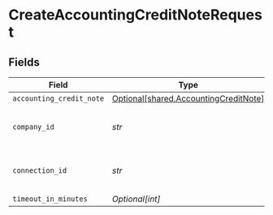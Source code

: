 # CreateAccountingCreditNoteRequest


## Fields

| Field                                                                                | Type                                                                                 | Required                                                                             | Description                                                                          | Example                                                                              |
| ------------------------------------------------------------------------------------ | ------------------------------------------------------------------------------------ | ------------------------------------------------------------------------------------ | ------------------------------------------------------------------------------------ | ------------------------------------------------------------------------------------ |
| `accounting_credit_note`                                                             | [Optional[shared.AccountingCreditNote]](../../models/shared/accountingcreditnote.md) | :heavy_minus_sign:                                                                   | N/A                                                                                  |                                                                                      |
| `company_id`                                                                         | *str*                                                                                | :heavy_check_mark:                                                                   | N/A                                                                                  | 8a210b68-6988-11ed-a1eb-0242ac120002                                                 |
| `connection_id`                                                                      | *str*                                                                                | :heavy_check_mark:                                                                   | N/A                                                                                  | 2e9d2c44-f675-40ba-8049-353bfcb5e171                                                 |
| `timeout_in_minutes`                                                                 | *Optional[int]*                                                                      | :heavy_minus_sign:                                                                   | N/A                                                                                  |                                                                                      |